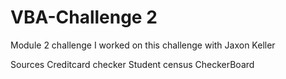 # VBA-Challenge 2
 Module 2 challenge
I worked on this challenge with Jaxon Keller

Sources
	Creditcard checker
	Student census
	CheckerBoard 
	
